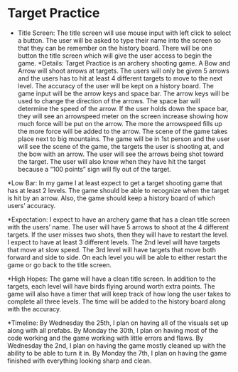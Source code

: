 # Target Practice

* Title Screen:
The title screen will use mouse input with left click to select a button. The user will be asked to type their name into the screen so that they can be remember on the history board. There will be one button the title screen which will give the user access to begin the game.
*Details:
Target Practice is an archery shooting game. A Bow and Arrow will shoot arrows at targets. The users will only be given 5 arrows and the users has to hit at least 4 different targets to move to the next level. The accuracy of the user will be kept on a history board. 
The game input will be the arrow keys and space bar. The arrow keys will be used to change the direction of the arrows. The space bar will determine the speed of the arrow. If the user holds down the space bar, they will see an arrowspeed meter on the screen increase showing how much force will be put on the arrow. The more the arrowspeed fills up the more force will be added to the arrow.
The scene of the game takes place next to big mountains. The game will be in 1st person and the user will see the scene of the game, the targets the user is shooting at, and the bow with an arrow. The user will see the arrows being shot toward the target. The user will also know when they have hit the target because a “100 points” sign will fly out of the target. 


*Low Bar:
In my game I at least expect to get a target shooting game that has at least 2 levels. The game should be able to recognize when the target is hit by an arrow. Also, the game should keep a history board of which users’ accuracy. 

*Expectation:
I expect to have an archery game that has a clean title screen with the users’ name. The user will have 5 arrows to shoot at the 4 different targets. If the user misses two shots, then they will have to restart the level. I expect to have at least 3 different levels. The 2nd level will have targets that move at slow speed. The 3rd level will have targets that move both forward and side to side. On each level you will be able to either restart the game or go back to the title screen. 

*High Hopes: 
The game will have a clean title screen. In addition to the targets, each level will have birds flying around worth extra points. The game will also have a timer that will keep track of how long the user takes to complete all three levels. The time will be added to the history board along with the accuracy.


*Timeline: 
By Wednesday the 25th, I plan on having all of the visuals set up along with all prefabs. 
By Monday the 30th, I plan on having most of the code working and the game working with little errors and flaws.
By Wednesday the 2nd, I plan on having the game mostly cleaned up with the ability to be able to turn it in.
By Monday the 7th, I plan on having the game finished with everything looking sharp and clean. 

